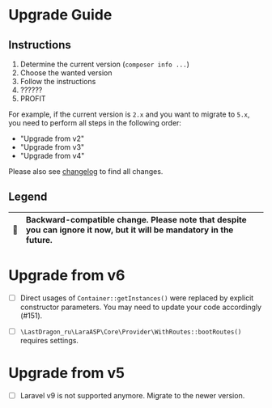 # Upgrade Guide

[include:file]: ../../docs/Shared/Upgrade.md
[//]: # (start: 5af9759519da3fa710fb21785e61682fda687a6ebdfb6f0dde4ed03162cb031d)
[//]: # (warning: Generated automatically. Do not edit.)

## Instructions

1. Determine the current version (`composer info ...`)
2. Choose the wanted version
3. Follow the instructions
4. ??????
5. PROFIT

For example, if the current version is `2.x` and you want to migrate to `5.x`, you need to perform all steps in the following order:

* "Upgrade from v2"
* "Upgrade from v3"
* "Upgrade from v4"

Please also see [changelog](https://github.com/LastDragon-ru/lara-asp/releases) to find all changes.

## Legend

| 🤝 | Backward-compatible change. Please note that despite you can ignore it now, but it will be mandatory in the future. |
|:--:|:--------------------------------------------------------------------------------------------------------------------|

[//]: # (end: 5af9759519da3fa710fb21785e61682fda687a6ebdfb6f0dde4ed03162cb031d)

# Upgrade from v6

[include:file]: ../../docs/Shared/Upgrade/FromV6.md
[//]: # (start: 8dae6cc48a78a268dcc7b747e512f85b410c9a9392ffac0734f4b17d390f1883)
[//]: # (warning: Generated automatically. Do not edit.)

* [ ] Direct usages of `Container::getInstances()` were replaced by explicit constructor parameters. You may need to update your code accordingly (#151).

[//]: # (end: 8dae6cc48a78a268dcc7b747e512f85b410c9a9392ffac0734f4b17d390f1883)

* [ ] `\LastDragon_ru\LaraASP\Core\Provider\WithRoutes::bootRoutes()` requires settings.

# Upgrade from v5

[include:file]: ../../docs/Shared/Upgrade/FromV5.md
[//]: # (start: 599c87007f162e34f4fd0c7874d4fcf8676e5d8c761d27a9456b284c7d1d12f2)
[//]: # (warning: Generated automatically. Do not edit.)

* [ ] Laravel v9 is not supported anymore. Migrate to the newer version.

[//]: # (end: 599c87007f162e34f4fd0c7874d4fcf8676e5d8c761d27a9456b284c7d1d12f2)

